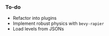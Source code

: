 ### To-do
- Refactor into plugins
- Implement robust physics with `bevy-rapier`
- Load levels from JSONs